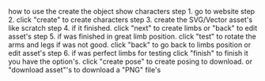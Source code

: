 how to use the create the object show characters
step 1. go to website
step 2. click "create" to create characters
step 3. create the SVG/Vector asset's like scratch
step 4. if it finished. click "next" to create limbs or "back" to edit asset's
step 5. if was finished in great limb position. click "test" to rotate the arms and legs if was not good. click "back" to go back to limbs position or edit asset's
step 6. if was perfect limbs for testing click "finish" to finish it you have the option's. click "create pose" to create posing to download. or "download asset"'s to download a "PNG" file's
